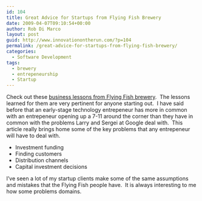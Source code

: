 ```yaml
---
id: 104
title: Great Advice for Startups from Flying Fish Brewery
date: 2009-04-07T09:10:54+00:00
author: Rob Di Marco
layout: post
guid: http://www.innovationontherun.com/?p=104
permalink: /great-advice-for-startups-from-flying-fish-brewery/
categories:
  - Software Development
tags:
  - brewery
  - entrepeneurship
  - Startup
---
```

Check out these [business lessons from Flying Fish brewery](http://www.flyingfish.com/fishtales/business1.cfm).&nbsp; The lessons learned for them are very pertinent for anyone starting out.&nbsp; I have said before that an early-stage technology entrepeneur has more in common with an entrepeneur opening up a 7-11 around the corner than they have in common with the problems Larry and Sergei at Google deal with.&nbsp; This article really brings home some of the key problems that any entrepeneur will have to deal with.

  * Investment funding
  * Finding customers
  * Distribution channels
  * Capital investment decisions

I&#8217;ve seen a lot of my startup clients make some of the same assumptions and mistakes that the Flying Fish people have.&nbsp; It is always interesting to me how some problems domains.